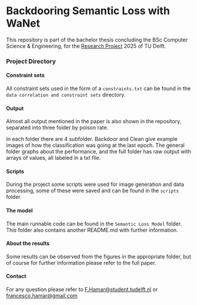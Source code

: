 ﻿# Backdooring Semantic Loss with WaNet

This repository is part of the bachelor thesis concluding the BSc Computer Science & Engineering, for the [Research Project](https://github.com/TU-Delft-CSE/Research-Project) 2025 of TU Delft. 


### Project Directory
#### Constraint sets
All constraint sets used in the form of a `constraints.txt` can be found in the `data correlation and constraint sets` directory.

#### Output
Almost all output mentioned in the paper is also shown in the repository, separated into three folder by poison rate.

In each folder there are 4 subfolder. Backdoor and Clean give example images of how the classification was going at the last epoch. The general folder graphs about the performance, and the full folder has raw output with arrays of values, all labeled in a txt file.

#### Scripts

During the project some scripts were used for image generation and data processing, some of these were saved and can be found in the `scripts` folder.

#### The model

The main runnable code can be found in the `Semantic Loss Model` folder. This folder also contains another README.md with further information.

#### About the results

Some results can be observed from the figures in the appropriate folder, but of course for further information please refer to the full paper.

#### Contact

For any question please refer to F.Hamar@student.tudelft.nl or francesco.hamar@gmail.com
